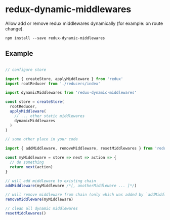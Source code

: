 redux-dynamic-middlewares
===============

Allow add or remove redux middlewares dynamically (for example: on route change).

```
npm install --save redux-dynamic-middlewares
```

## Example

```js

// configure store

import { createStore, applyMiddleware } from 'redux'
import rootReducer from './reducers/index'

import dynamicMiddlewares from 'redux-dynamic-middlewares'

const store = createStore(
  rootReducer,
  applyMiddleware(
    // ... other static middlewares
    dynamicMiddlewares
  )
)

// some other place in your code

import { addMiddleware, removeMiddleware, resetMiddlewares } from 'redux-dynamic-middlewares'

const myMiddleware = store => next => action => {
  // do something
  return next(action)
}

// will add middleware to existing chain
addMiddleware(myMiddleware /*[, anotherMiddleware ... ]*/)

// will remove middleware from chain (only which was added by `addMiddleware`)
removeMiddleware(myMiddleware)

// clean all dynamic middlewares
resetMiddlewares()

```
